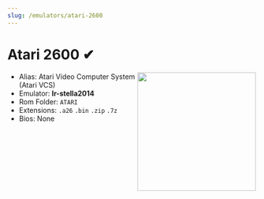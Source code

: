 ```yaml
---
slug: /emulators/atari-2600
---
```


# Atari 2600 ✔

<img src="https://user-images.githubusercontent.com/44569252/188292524-bbaa61be-9e75-448a-9980-72468c45e64b.png" align="right" width="240" />

- Alias: Atari Video Computer System (Atari VCS)
- Emulator: **lr-stella2014**
- Rom Folder: `ATARI`
- Extensions: `.a26` `.bin` `.zip` `.7z`
- Bios: None

